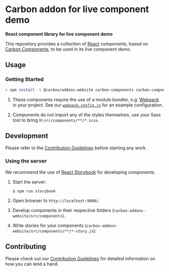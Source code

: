 # Carbon addon for live component demo

**React component library for live component demo**

This repository provides a collection of [React](https://facebook.github.io/react/) components, based on [Carbon Components](https://github.com/carbon-design-system/carbon-components), to be used in its live component demo.

## Usage

### Getting Started

```sh
> npm install -S @carbon/addons-website carbon-components carbon-components-react carbon-addons-cloud carbon-icons classnames markdown-it react react-copy-to-clipboard react-dom react-ga
```

1. These components require the use of a module bundler, e.g. [Webpack](http://webpack.github.io/docs/tutorials/getting-started/) in your project. See our [`webpack.config.js`](/.storybook/webpack.config.js) for an example configuration.

2. Components do not import any of the styles themselves, use your Sass tool to bring in `src/components/**/*.scss`.

## Development

Please refer to the [Contribution Guidelines](CONTRIBUTING.md) before starting any work.

### Using the server

We recommend the use of [React Storybook](https://github.com/storybooks/react-storybook) for developing components.

1. Start the server:

	```
	$ npm run storybook
	```

2. Open browser to `http://localhost:9000/`.

3. Develop components in their respective folders (`carbon-addons-website/src/components`).

4. Write stories for your components (`carbon-addons-website/src/components/**/*-story.js`).

## Contributing

Please check out our [Contribution Guidelines](docs/contributing.md) for detailed information on how you can lend a hand.
